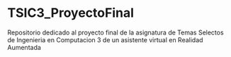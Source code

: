 # TSIC3_ProyectoFinal
Repositorio dedicado al proyecto final de la asignatura de Temas Selectos de Ingenieria en Computacion 3 de un asistente virtual en Realidad Aumentada
